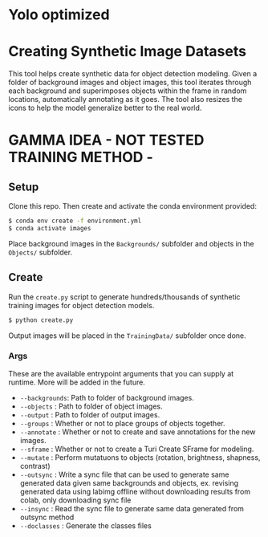 # Yolo optimized

# Creating Synthetic Image Datasets
This tool helps create synthetic data for object detection modeling. Given
a folder of background images and object images, this tool iterates through each
background and superimposes objects within the frame in random locations,
automatically annotating as it goes. The tool also resizes the icons to help the
model generalize better to the real world.

# GAMMA IDEA - NOT TESTED TRAINING METHOD -


## Setup
Clone this repo. Then create and activate the conda environment provided:
```bash
$ conda env create -f environment.yml
$ conda activate images
```

Place background images in the `Backgrounds/` subfolder and objects in
the `Objects/` subfolder.

## Create
Run the `create.py` script to generate hundreds/thousands of synthetic training
images for object detection models.

```bash
$ python create.py
```

Output images will be placed in the `TrainingData/` subfolder once done.

### Args
These are the available entrypoint arguments that you can supply at runtime. More will be added in the future.

- `--backgrounds`: Path to folder of background images.
- `--objects`    : Path to folder of object images.
- `--output`     : Path to folder of output images.
- `--groups`     : Whether or not to place groups of objects together.
- `--annotate`   : Whether or not to create and save annotations for the new images.
- `--sframe`     : Whether or not to create a Turi Create SFrame for modeling.
- `--mutate`     : Perform mutatuons to objects (rotation, brightness, shapness, contrast)
- `--outsync`    : Write a sync file that can be used to generate same generated data given same backgrounds and objects, ex. revising generated data using labimg offline without downloading results from colab, only downloading sync file
- `--insync`     : Read the sync file to generate same data generated from outsync method
- `--doclasses`  : Generate the classes files

